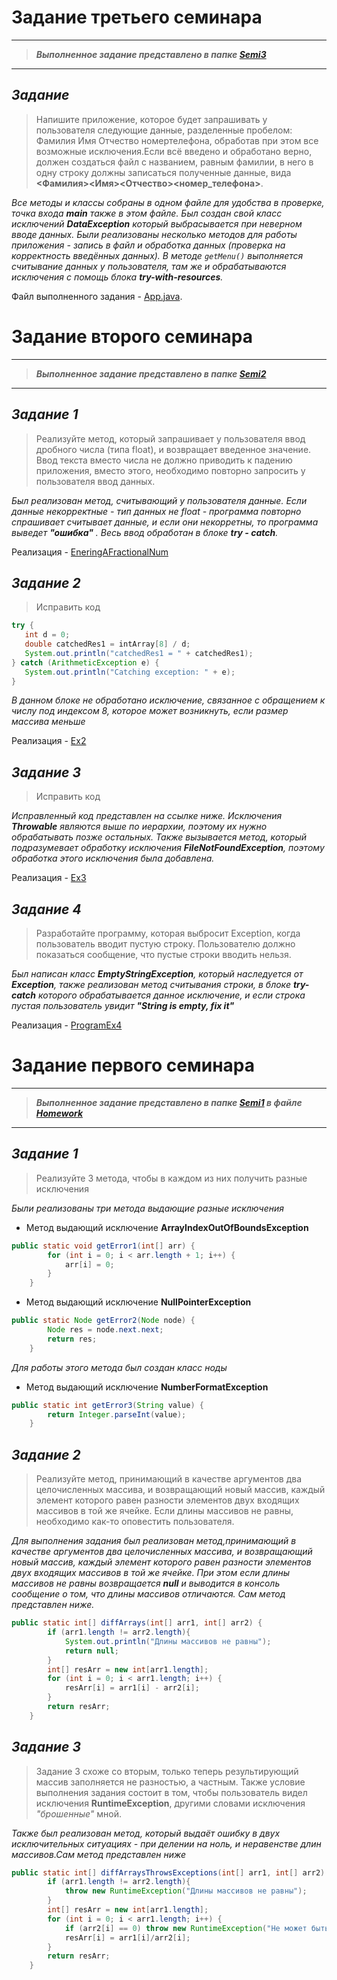 # Задание третьего семинара
___
>***Выполненное задание представлено в папке
[Semi3](Semi3)***
___
## *Задание*
> Напишите приложение, которое будет запрашивать у пользователя следующие данные, разделенные пробелом:
Фамилия Имя Отчество номертелефона, обработав при этом все возможные исключения.Если всё введено и обработано верно, должен создаться файл с названием, равным фамилии, в него в одну строку должны записаться полученные данные, вида
**<Фамилия><Имя><Отчество><номер_телефона>**.

*Все методы и классы собраны в одном файле для удобства в проверке, точка входа **main** также в этом файле.
Был создан свой класс исключений **DataException** который выбрасывается при неверном вводе данных. Были реализованы
несколько методов для работы приложения - запись в файл и обработка данных (проверка на корректность введённых данных).
В методе ```getMenu()``` выполняется считывание данных у пользователя, там же и обрабатываются исключения с помощь блока **try-with-resources**.*

Файл выполненного задания - [App.java](Semi3/App.java).

# Задание второго семинара
___
>***Выполненное задание представлено в папке
[Semi2](Semi2)*** 
___
## *Задание 1*
>Реализуйте метод, который запрашивает у пользователя ввод дробного числа (типа float), 
> и возвращает введенное значение. Ввод текста вместо числа не должно приводить к 
> падению приложения, вместо этого,
> необходимо повторно запросить у пользователя ввод данных.

*Был реализован метод, считывающий у пользователя данные. Если данные некорректные - *тип
данных не float* - программа повторно спрашивает считывает данные, и если они некорретны, 
то программа выведет **"ошибка"** . Весь ввод обработан в блоке **try - catch**.*

Реализация - [EneringAFractionalNum](Semi2/EnteringAFractionalNum.java)

## *Задание 2*
>Исправить код
```java
try {
   int d = 0;
   double catchedRes1 = intArray[8] / d;
   System.out.println("catchedRes1 = " + catchedRes1);
} catch (ArithmeticException e) {
   System.out.println("Catching exception: " + e);
}

```

*В данном блоке не обработано исключение, связанное с обращением к числу под индексом 8, 
которое может возникнуть, если размер массива меньше*

Реализация - [Ex2](Semi2/Ex2.java)
## *Задание 3*
>Исправить код

*Исправленный код представлен на ссылке ниже. Исключения **Throwable** являются выше по иерархии,
поэтому их нужно обрабатывать позже остальных. Также вызывается метод, который подразумевает
обработку исключения **FileNotFoundException**, поэтому обработка этого исключения была добавлена.*

Реализация - [Ex3](Semi2/Ex3.java)
## *Задание 4*
>Разработайте программу, которая выбросит Exception, когда пользователь вводит пустую строку. 
> Пользователю должно показаться сообщение, что пустые строки вводить нельзя.

*Был написан класс **EmptyStringException**, который наследуется от **Exception**, 
также реализован метод считывания строки, в блоке **try-catch** которого обрабатывается
данное исключение, и если строка пустая пользователь увидит **"String is empty, fix it"***

Реализация - [ProgramEx4](Semi2/ProgramEx4.java)


# Задание первого семинара
___
>***Выполненное задание представлено в папке
[Semi1](Semi1) в файле [Homework](Semi1/Homework.java)***
___
## *Задание 1*
>Реализуйте 3 метода, чтобы в каждом из них получить разные исключения

*Были реализованы три метода выдающие разные исключения*
* Метод выдающий исключение **ArrayIndexOutOfBoundsException**
```java
public static void getError1(int[] arr) {
        for (int i = 0; i < arr.length + 1; i++) {
            arr[i] = 0;
        }
    }
```
* Метод выдающий исключение **NullPointerException**
```java
public static Node getError2(Node node) {
        Node res = node.next.next;
        return res;
    }
```
*Для работы этого метода был создан класс ноды*
* Метод выдающий исключение **NumberFormatException**
```java
public static int getError3(String value) {
        return Integer.parseInt(value);
    }
```
## *Задание 2*
>Реализуйте метод, принимающий в качестве аргументов два целочисленных массива, и 
возвращающий новый массив, каждый элемент которого равен разности элементов двух 
входящих массивов в той же ячейке. 
Если длины массивов не равны, необходимо как-то оповестить пользователя.

*Для выполнения задания был реализован метод,принимающий в качестве аргументов два целочисленных массива, и
возвращающий новый массив, каждый элемент которого равен разности элементов двух
входящих массивов в той же ячейке. При этом если длины массивов не равны возвращается **null** и 
выводится в консоль сообщение о том, что длины массивов отличаются. 
Сам метод представлен ниже.*
```java
public static int[] diffArrays(int[] arr1, int[] arr2) {
        if (arr1.length != arr2.length){
            System.out.println("Длины массивов не равны");
            return null;
        }
        int[] resArr = new int[arr1.length];
        for (int i = 0; i < arr1.length; i++) {
            resArr[i] = arr1[i] - arr2[i];
        }
        return resArr;
    }
```
## *Задание 3*
> Задание 3 схоже со вторым, только теперь результирующий массив заполняется не разностью, 
> а частным. Также условие выполнения задания состоит в том, чтобы пользователь видел исключения
> **RuntimeException**, другими словами исключения *"брошенные"* мной.

*Также был реализован метод, который выдаёт ошибку в двух исключительных ситуациях - 
при делении на ноль, и неравенстве длин массивов.Сам метод представлен ниже*
```java
public static int[] diffArraysThrowsExceptions(int[] arr1, int[] arr2) {
        if (arr1.length != arr2.length){
            throw new RuntimeException("Длины массивов не равны");
        }
        int[] resArr = new int[arr1.length];
        for (int i = 0; i < arr1.length; i++) {
            if (arr2[i] == 0) throw new RuntimeException("Не может быть деления на ноль");
            resArr[i] = arr1[i]/arr2[i];
        }
        return resArr;
    }
```
